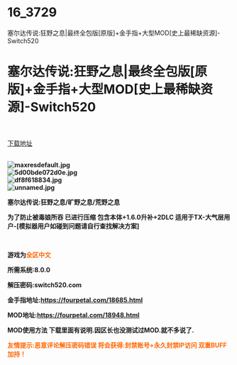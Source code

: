 # 16_3729
塞尔达传说:狂野之息|最终全包版[原版]+金手指+大型MOD[史上最稀缺资源]-Switch520
# 塞尔达传说:狂野之息|最终全包版[原版]+金手指+大型MOD[史上最稀缺资源]-Switch520
 <br/></br>
[下载地址](https://www.switch520.cc/article/3729 "下载地址")
<br/></br>

<p><strong><img title="maxresdefault.jpg" src="https://www.switch520.cc/muke_img/2021_06_22_e26a215c0ef4e.jpg" alt="maxresdefault.jpg"></strong><br>
<strong><img title="5d00bde072d0e.jpg" src="https://www.switch520.cc/muke_img/2021_06_22_e8e865dbaa905.jpg" alt="5d00bde072d0e.jpg"></strong><br>
<strong><img title="df8f618834.jpg" src="https://www.switch520.cc/muke_img/2021_06_22_aef39f68a2cad.jpg" alt="df8f618834.jpg"></strong><br>
<strong><img title="unnamed.jpg" src="https://www.switch520.cc/muke_img/2021_06_22_0197b14feee12.jpg" alt="unnamed.jpg"></strong></p>
<p><strong>塞尔达传说:狂野之息/旷野之息/荒野之息</strong></p>
<p><strong>为了防止被毒娘所吞 已进行压缩 包含本体+1.6.0升补+2DLC 适用于TX-大气层用户-[模拟器用户如碰到问题请自行查找解决方案]</strong></p>
<p>&nbsp;</p>
<p><strong>游戏为<span style="color: #ff6600;">全区中文</span></strong></p>
<p><strong>所需系统:8.0.0</strong></p>
<p><strong>解压密码:switch520.com</strong></p>
<p><strong>金手指地址:<a href="https://fourpetal.com/18685.html">https://fourpetal.com/18685.html</a></strong></p>
<p><strong>MOD地址:<a href="https://fourpetal.com/18948.html">https://fourpetal.com/18948.html</a></strong></p>
<p><strong>MOD使用方法 下载里面有说明.因区长也没测试过MOD.就不多说了.</strong></p>
<p><strong><span style="color: #ff6600;">友情提示:恶意评论解压密码错误 将会获得:封禁账号+永久封禁IP访问 双重BUFF加持！</span></strong></p>
<p>&nbsp;</p>
